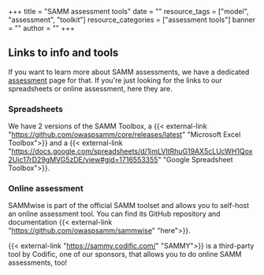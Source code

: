 +++
title = "SAMM assessment tools"
date = ""
resource_tags = ["model", "assessment", "toolkit"]
resource_categories = ["assessment tools"]
banner = ""
author = ""
+++

## Links to info and tools

If you want to learn more about SAMM assessments, we have a dedicated [assessment](/assessment) page for that. If you're just looking for the links to our spreadsheets or online assessment, here they are.

### Spreadsheets

We have 2 versions of the SAMM Toolbox, a {{< external-link "https://github.com/owaspsamm/core/releases/latest" "Microsoft Excel Toolbox">}} and a {{< external-link "https://docs.google.com/spreadsheets/d/1jmLVltRhuG19AX5cLUcWH1Qox2Uic17rD29gMVG5zDE/view#gid=1716553355" "Google Spreadsheet Toolbox">}}.

### Online assessment

SAMMwise is part of the official SAMM toolset and allows you to self-host an online assessment tool. You can find its GitHub repository and documentation {{< external-link "https://github.com/owaspsamm/sammwise" "here">}}.

{{< external-link "https://sammy.codific.com/" "SAMMY">}} is a third-party tool by Codific, one of our sponsors, that allows you to do online SAMM assessments, too! 